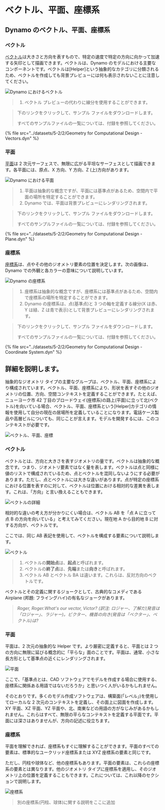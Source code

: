# ベクトル、平面、座標系

## Dynamo のベクトル、平面、座標系

### ベクトル

[ベクトル](2-vectors.md#vector-1)は大きさと方向を表すもので、特定の速度で特定の方向に向かって加速する矢印として描画できます。ベクトルは、Dynamo のモデルにおける主要なコンポーネントです。ベクトルは[Helper]という抽象的なカテゴリに分類されるため、ベクトルを作成しても背景プレビューには何も表示されないことに注意してください。

![Dynamo におけるベクトル](../images/5-2/2/GeometryforComputationalDesign-vectors.jpg)

> 1. ベクトル プレビューの代わりに線分を使用することができます。

> 下のリンクをクリックして、サンプル ファイルをダウンロードします。
>
> すべてのサンプルファイルの一覧については、付録を参照してください。

{% file src="../datasets/5-2/2/Geometry for Computational Design - Vectors.dyn" %}

### 平面

[平面](2-vectors.md#plane-1)は 2 次元サーフェスで、無限に広がる平坦なサーフェスとして描画できます。各平面には、原点、X 方向、Y 方向、Z (上)方向があります。

![Dynamo における平面](../images/5-2/2/GeometryforComputationalDesign-plane.jpg)

> 1. 平面は抽象的な概念ですが、平面には基準点があるため、空間内で平面の場所を特定することができます。
> 2. Dynamo では、平面は背景プレビューにレンダリングされます。

> 下のリンクをクリックして、サンプル ファイルをダウンロードします。
>
> すべてのサンプルファイルの一覧については、付録を参照してください。

{% file src="../datasets/5-2/2/Geometry for Computational Design - Plane.dyn" %}

### 座標系

[座標系](2-vectors.md#coordinate-system-1)は、点やその他のジオメトリ要素の位置を決定します。次の画像は、Dynamo での外観と各カラーの意味について説明しています。

![Dynamo の座標系](../images/5-2/2/GeometryforComputationalDesign-Coordinate.jpg)

> 1. 座標系は抽象的な概念ですが、座標系には基準点があるため、空間内で座標系の場所を特定することができます。
> 2. Dynamo の座標系は、点(基準点)と 3 つの軸を定義する線分(X は赤、Y は緑、Z は青で表示)として背景プレビューにレンダリングされます。

> 下のリンクをクリックして、サンプル ファイルをダウンロードします。
>
> すべてのサンプルファイルの一覧については、付録を参照してください。

{% file src="../datasets/5-2/2/Geometry for Computational Design - Coordinate System.dyn" %}

## 詳細を説明します。

抽象的なジオメトリ タイプの主要なグループは、ベクトル、平面、座標系により構成されています。ベクトル、平面、座標系により、形状を表すその他のジオメトリの位置、方向、空間コンテキストを定義することができます。たとえば、ニューヨーク市 42 丁目のブロードウェイ(座標系)の路上(平面)に立って北(ベクトル)を向いている場合、ベクトル、平面、座標系という[Helper]カテゴリの情報を使用して自分の現在の居場所を定義していることになります。電話ケース製品や高層ビルについても、同じことが言えます。モデルを開発するには、このコンテキストが必要です。

![ベクトル、平面、座標](../images/5-2/2/VectorsPlanesCoodinates.jpg)

### ベクトル

ベクトルとは、方向と大きさを表すジオメトリの量です。ベクトルは抽象的な概念です。つまり、ジオメトリ要素ではなく量を表します。ベクトルは点と同様に値のリストで構成されているため、点とベクトルを混同しないようにする必要があります。ただし、点とベクトルには大きな違いがあります。点が特定の座標系における位置を表すのに対して、ベクトルは位置における相対的な差異を表します。これは、「方向」と言い換えることもできます。

![ベクトルの詳細](../images/5-2/2/Vector-Detailed.jpg)

相対的な違いの考え方が分かりにくい場合は、ベクトル AB を「点 A に立って点 B の方向を向いている」と考えてみてください。現在地 A から目的地 B に対する方向が、ベクトルです。

ここでは、同じ AB 表記を使用して、ベクトルを構成する要素について説明します。

![ベクトル](../images/5-2/2/Vector.jpg)

> 1. ベクトルの**開始点**は、**起点**と呼ばれます。
> 2. ベクトルの**終了点**は、**先端**または**向き**と呼ばれます。
> 3. ベクトル AB とベクトル BA は違います。これらは、反対方向のベクトルです。

ベクトルとその定義に関するジョークとして、古典的なコメディである Airplane (邦題: フライングハイ)の有名なジョークがあります。

> _Roger, Roger.What's our vector, Victor? (訳注: ロジャー、了解だ(発音は「ロジャー」、ラジャー)。ビクター、機首の向き(発音は「ベクター」、ベクトル)は?_

### 平面

平面は、2 次元の抽象的な Helper です。より厳密に定義すると、平面とは 2 つの方向に無限に延びる概念的に「平らな」面のことです。平面は、通常、小さな長方形として基準点の近くにレンダリングされます。

![平面](../images/5-2/2/Plane.jpg)

ここで、「基準点とは、CAD ソフトウェアでモデルを作成する場合に使用する、座標系に関係ある用語ではないだろうか」と思いつく人がいるかもしれません。

そのとおりです。多くのモデル作成ソフトウェアは、構築面(「レベル」)を使用してローカルな 2 次元のコンテキストを定義し、その面上に図面を作成します。XY 平面、XZ 平面、YZ 平面や、北、南東などの用語の方がなじみがあるかもしれません。これらはすべて、無限の平らなコンテキストを定義する平面です。平面には深さはありませんが、方向の記述に役立ちます。

### 座標系

平面を理解できれば、座標系もすぐに理解することができます。平面のすべての要素は、標準的なユークリッド座標系または XYZ 座標系の要素と同じです。

ただし、円柱や球体など、他の座標系もあります。平面の要素は、これらの座標系の要素とは異なります。他のジオメトリ タイプに座標系を適用し、そのジオメトリ上の位置を定義することもできます。これについては、これ以降のセクションで説明します。

![座標系](../images/5-2/2/CoordinateSystem.jpg)

> 別の座標系(円柱、球体)に関する説明をここに追加
